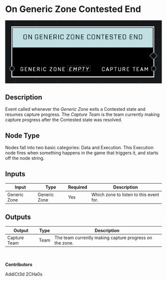 # On Generic Zone Contested End
![](../../../.gitbook/assets/on-generic-zone-contested-end.png)
## Description
Event called whenever the *Generic Zone* exits a Contested state and resumes capture progress. The *Capture Team* is the team currently making capture progress after the Contested state was resolved.

## Node Type
Nodes fall into two basic categories: Data and Execution. This Execution node fires when something happens in the game that triggers it, and starts off the node string.

## Inputs
| Input | Type | Required | Description |
|------------------|------------------|----------|--------------------------------------------------------------|
| Generic Zone | Generic Zone | Yes | Which zone to listen to this event for. |

## Outputs
| Output | Type | Description |
|------------------|------------------|--------------------------------------------------------------|
| Capture Team | Team | The team currently making capture progress on the zone.|

\
\
**Contributors**

AddiCt3d 2CHa0s